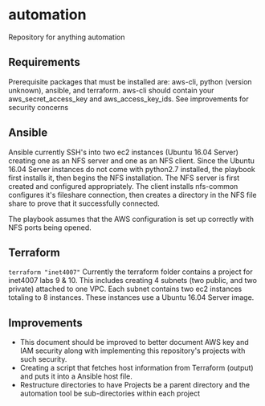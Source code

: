 # automation
Repository for anything automation

## Requirements
Prerequisite packages that must be installed are: aws-cli, python (version unknown), ansible, and terraform. aws-cli should contain your aws_secret_access_key and aws_access_key_ids. See improvements for security concerns

## Ansible
Ansible currently SSH's into two ec2 instances (Ubuntu 16.04 Server) creating one as an NFS server and one as an NFS client. Since the Ubuntu 16.04 Server instances do not come with python2.7 installed, the playbook first installs it, then begins the NFS installation. The NFS server is first created and configured appropriately. The client installs nfs-common configures it's fileshare connection, then creates a directory in the NFS file share to prove that it successfully connected.

The playbook assumes that the AWS configuration is set up correctly with NFS ports being opened.


## Terraform
`terraform "inet4007"`
Currently the terraform folder contains a project for inet4007 labs 9 & 10. This includes creating 4 subnets (two public, and two private) attached to one VPC. Each subnet contains two ec2 instances totaling to 8 instances. These instances use a Ubuntu 16.04 Server image.


## Improvements
- This document should be improved to better document AWS key and IAM security along with implementing this repository's projects with such security.
- Creating a script that fetches host information from Terraform (output) and puts it into a Ansible host file.
- Restructure directories to have Projects be a parent directory and the automation tool be sub-directories within each project
